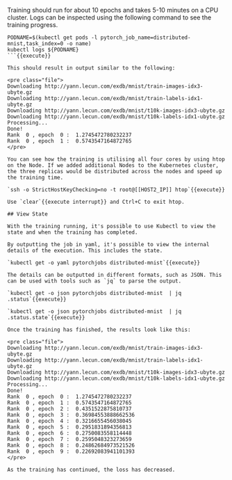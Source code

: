 Training should run for about 10 epochs and takes 5-10 minutes on a CPU cluster. Logs can be inspected using the following command to see the training progress.

```
PODNAME=$(kubectl get pods -l pytorch_job_name=distributed-mnist,task_index=0 -o name)
kubectl logs ${PODNAME}
```{{execute}}

This should result in output similar to the following:

<pre class="file">
Downloading http://yann.lecun.com/exdb/mnist/train-images-idx3-ubyte.gz
Downloading http://yann.lecun.com/exdb/mnist/train-labels-idx1-ubyte.gz
Downloading http://yann.lecun.com/exdb/mnist/t10k-images-idx3-ubyte.gz
Downloading http://yann.lecun.com/exdb/mnist/t10k-labels-idx1-ubyte.gz
Processing...
Done!
Rank  0 , epoch  0 :  1.2745472780232237
Rank  0 , epoch  1 :  0.5743547164872765
</pre>

You can see how the training is utilising all four cores by using htop on the Node. If we added additional Nodes to the Kubernetes cluster, the three replicas would be distributed across the nodes and speed up the training time.

`ssh -o StrictHostKeyChecking=no -t root@[[HOST2_IP]] htop`{{execute}}

Use `clear`{{execute interrupt}} and Ctrl+C to exit htop.

## View State

With the training running, it's possible to use Kubectl to view the state and when the training has completed.

By outputting the job in yaml, it's possible to view the internal details of the execution. This includes the state.

`kubectl get -o yaml pytorchjobs distributed-mnist`{{execute}}

The details can be outputted in different formats, such as JSON. This can be used with tools such as `jq` to parse the output.

`kubectl get -o json pytorchjobs distributed-mnist  | jq .status`{{execute}}

`kubectl get -o json pytorchjobs distributed-mnist  | jq .status.state`{{execute}}

Once the training has finished, the results look like this:

<pre class="file">
Downloading http://yann.lecun.com/exdb/mnist/train-images-idx3-ubyte.gz
Downloading http://yann.lecun.com/exdb/mnist/train-labels-idx1-ubyte.gz
Downloading http://yann.lecun.com/exdb/mnist/t10k-images-idx3-ubyte.gz
Downloading http://yann.lecun.com/exdb/mnist/t10k-labels-idx1-ubyte.gz
Processing...
Done!
Rank  0 , epoch  0 :  1.2745472780232237
Rank  0 , epoch  1 :  0.5743547164872765
Rank  0 , epoch  2 :  0.4351522875810737
Rank  0 , epoch  3 :  0.36984553888662536
Rank  0 , epoch  4 :  0.3216655456038045
Rank  0 , epoch  5 :  0.2951831894356813
Rank  0 , epoch  6 :  0.2750083558114448
Rank  0 , epoch  7 :  0.2595048323273659
Rank  0 , epoch  8 :  0.24862684973521526
Rank  0 , epoch  9 :  0.22692083941101393
</pre>

As the training has continued, the loss has decreased.